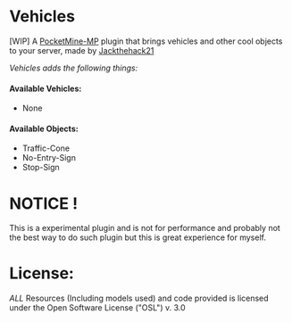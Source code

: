 # Vehicles
[WIP] A [PocketMine-MP](https://github.com/pmmp/PocketMine-MP) plugin that brings vehicles and other cool objects to your server, made by [Jackthehack21](https://github.com/Jackthehack21)

_Vehicles adds the following things:_
#### Available Vehicles:
- None

#### Available Objects:
- Traffic-Cone
- No-Entry-Sign
- Stop-Sign


# NOTICE !
This is a experimental plugin and is not for performance and probably not the best way to do such plugin but this is great experience for myself.

# License:
*ALL* Resources (Including models used) and code provided is licensed under the Open Software License ("OSL") v. 3.0
